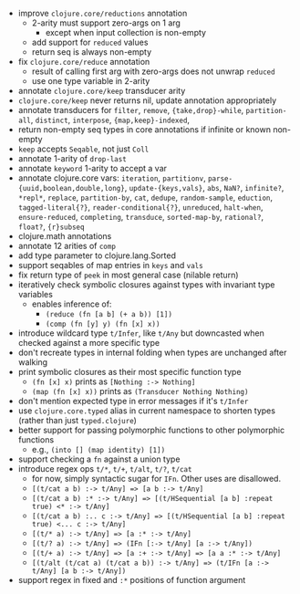- improve `clojure.core/reductions` annotation
  - 2-arity must support zero-args on 1 arg
    - except when input collection is non-empty
  - add support for `reduced` values
  - return seq is always non-empty
- fix `clojure.core/reduce` annotation
  - result of calling first arg with zero-args does not unwrap `reduced`
  - use one type variable in 2-arity
- annotate `clojure.core/keep` transducer arity
- `clojure.core/keep` never returns nil, update annotation appropriately
- annotate transducers for `filter`, `remove`, `{take,drop}-while`, `partition-all`, `distinct`,
  `interpose`, `{map,keep}-indexed`, 
- return non-empty seq types in core annotations if infinite or known non-empty
- `keep` accepts `Seqable`, not just `Coll`
- annotate 1-arity of `drop-last`
- annotate `keyword` 1-arity to accept a var
- annotate clojure.core vars: `iteration`, `partitionv`, `parse-{uuid,boolean,double,long}`, `update-{keys,vals}`, `abs`, `NaN?`, `infinite?`, `*repl*`, `replace`,
  `partition-by`, `cat`, `dedupe`, `random-sample`, `eduction`, `tagged-literal{?}`, `reader-conditional{?}`, `unreduced`, `halt-when`, `ensure-reduced`, `completing`,
  `transduce`, `sorted-map-by`, `rational?`, `float?`, `{r}subseq`
- clojure.math annotations
- annotate 12 arities of `comp`
- add type parameter to clojure.lang.Sorted
- support seqables of map entries in `keys` and `vals`
- fix return type of `peek` in most general case (nilable return)
- iteratively check symbolic closures against types with invariant type variables
  - enables inference of:
    - `(reduce (fn [a b] (+ a b)) [1])`
    - `(comp (fn [y] y) (fn [x] x))`
- introduce wildcard type `t/Infer`, like `t/Any` but downcasted when checked against a more specific type
- don't recreate types in internal folding when types are unchanged after walking
- print symbolic closures as their most specific function type
  - `(fn [x] x)` prints as `[Nothing :-> Nothing]`
  - `(map (fn [x] x))` prints as `(Transducer Nothing Nothing)`
- don't mention expected type in error messages if it's `t/Infer`
- use `clojure.core.typed` alias in current namespace to shorten types (rather than just `typed.clojure`)
- better support for passing polymorphic functions to other polymorphic functions
  - e.g., `(into [] (map identity) [1])`
- support checking a `fn` against a union type
- introduce regex ops `t/*`, `t/+`, `t/alt`, `t/?`, `t/cat`
  - for now, simply syntactic sugar for `IFn`. Other uses are disallowed.
  - `[(t/cat a b) :-> t/Any] => [a b :-> t/Any]`
  - `[(t/cat a b) :* :-> t/Any] => [(t/HSequential [a b] :repeat true) <* :-> t/Any]`
  - `[(t/cat a b) :.. c :-> t/Any] => [(t/HSequential [a b] :repeat true) <... c :-> t/Any]`
  - `[(t/* a) :-> t/Any] => [a :* :-> t/Any]`
  - `[(t/? a) :-> t/Any] => (IFn [:-> t/Any] [a :-> t/Any])`
  - `[(t/+ a) :-> t/Any] => [a :+ :-> t/Any] => [a a :* :-> t/Any]`
  - `[(t/alt (t/cat a) (t/cat a b)) :-> t/Any] => (t/IFn [a :-> t/Any] [a b :-> t/Any])`
- support regex in fixed and `:*` positions of function argument
